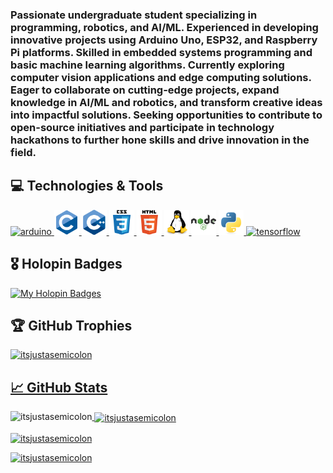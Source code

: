 <h3 align="left"> Passionate undergraduate student specializing in programming, robotics, and AI/ML. Experienced in developing innovative projects using Arduino Uno, ESP32, and Raspberry Pi platforms. Skilled in embedded systems programming and basic machine learning algorithms. Currently exploring computer vision applications and edge computing solutions. Eager to collaborate on cutting-edge projects, expand knowledge in AI/ML and robotics, and transform creative ideas into impactful solutions. Seeking opportunities to contribute to open-source initiatives and participate in technology hackathons to further hone skills and drive innovation in the field.</h3>

## 💻 Technologies & Tools</h3>
<p align="left"> <a href="https://www.arduino.cc/" target="_blank" rel="noreferrer"> <img src="https://cdn.worldvectorlogo.com/logos/arduino-1.svg" alt="arduino" width="40" height="40"/> </a> <a href="https://www.cprogramming.com/" target="_blank" rel="noreferrer"> <img src="https://raw.githubusercontent.com/devicons/devicon/master/icons/c/c-original.svg" alt="c" width="40" height="40"/> </a> <a href="https://www.w3schools.com/cpp/" target="_blank" rel="noreferrer"> <img src="https://raw.githubusercontent.com/devicons/devicon/master/icons/cplusplus/cplusplus-original.svg" alt="cplusplus" width="40" height="40"/> </a> <a href="https://www.w3schools.com/css/" target="_blank" rel="noreferrer"> <img src="https://raw.githubusercontent.com/devicons/devicon/master/icons/css3/css3-original-wordmark.svg" alt="css3" width="40" height="40"/> </a> <a href="https://www.w3.org/html/" target="_blank" rel="noreferrer"> <img src="https://raw.githubusercontent.com/devicons/devicon/master/icons/html5/html5-original-wordmark.svg" alt="html5" width="40" height="40"/> </a> <a href="https://www.linux.org/" target="_blank" rel="noreferrer"> <img src="https://raw.githubusercontent.com/devicons/devicon/master/icons/linux/linux-original.svg" alt="linux" width="40" height="40"/> </a> <a href="https://nodejs.org" target="_blank" rel="noreferrer"> <img src="https://raw.githubusercontent.com/devicons/devicon/master/icons/nodejs/nodejs-original-wordmark.svg" alt="nodejs" width="40" height="40"/> </a> <a href="https://www.python.org" target="_blank" rel="noreferrer"> <img src="https://raw.githubusercontent.com/devicons/devicon/master/icons/python/python-original.svg" alt="python" width="40" height="40"/> </a> <a href="https://www.tensorflow.org" target="_blank" rel="noreferrer"> <img src="https://www.vectorlogo.zone/logos/tensorflow/tensorflow-icon.svg" alt="tensorflow" width="40" height="40"/> </a> </p>


## 🎖️ Holopin Badges
[![My Holopin Badges](https://holopin.me/dassohamofficial)](https://holopin.io/@dassohamofficial)

## 🏆 GitHub Trophies
<a href="https://github.com/ryo-ma/github-profile-trophy"><img src="https://github-profile-trophy.vercel.app/?username=itsjustasemicolon&theme=onedark" alt="itsjustasemicolon" />



## 📈 GitHub Stats
<p><img align="left" src="https://github-readme-stats.vercel.app/api/top-langs?username=itsjustasemicolon&show_icons=true&locale=en&layout=compact&theme=dark" alt="itsjustasemicolon" /></p>

<p>&nbsp;<img align="center" src="https://github-readme-stats.vercel.app/api?username=itsjustasemicolon&show_icons=true&locale=en&theme=dark" alt="itsjustasemicolon" /></p>

<p><img align="center" src="https://github-readme-streak-stats.herokuapp.com/?user=itsjustasemicolon&theme=dark" alt="itsjustasemicolon" /></p>

<p align="left"> <img src="https://komarev.com/ghpvc/?username=itsjustasemicolon&label=Profile%20views&color=0e75b6&style=flat" alt="itsjustasemicolon" /> </p>

